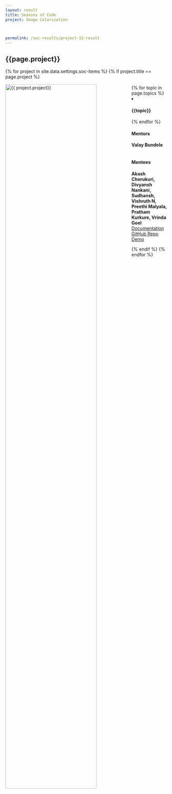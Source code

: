 ```yaml
---
layout: result
title: Seasons of Code
project: Image Colorization


    
permalink: /soc-results/project-32-result
---
```


<h2 class="display1 m-3 p-3 text-center">{{page.project}}</h2>
{% for project in site.data.settings.soc-items %}
{% if project.title == page.project %}

<div>
    <img src="{{ site.baseurl }}/{{ project.image }}"  width = "75%" height="auto"  alt="{{ project.project}}" class="border rounded" style = "float: left; margin-top: 3%; margin-right: 3%">
</div>


<div class="mentor-mentee-section">
    <br>
        {% for topic in page.topics %}
        <li><h4 class="text-primary text-center">{{topic}}</h4></li>
        {% endfor %}
    <br>
    <h4 class="mentor-title" style="display: block; fontWeight: 800">Mentors</h4>   
    <h4 class="mentors" style="display: inline;">Valay Bundele</h4>    
    <br>  <br>
    <h4 class="mentor-title" style="display: block;">Mentees</h4> 
    <h4 class="mentors" style="display: inline;">Akash Cherukuri, Divyansh Nankani, Sudhansh, Vishruth N, Preethi Malyala, Pratham Kurkure, Vrinda Goel</h4>
    </div>

<div class = "button-holder">
    <div class="button-res"><a href="#" role="button">Documentation</a></div>
    <div class="button-res"><a href="#" role="button">GitHub Repo</a></div>
    <div class="button-res"><a href="#" role="button">Demo</a></div>
</div>

{% endif %}
{% endfor %}
